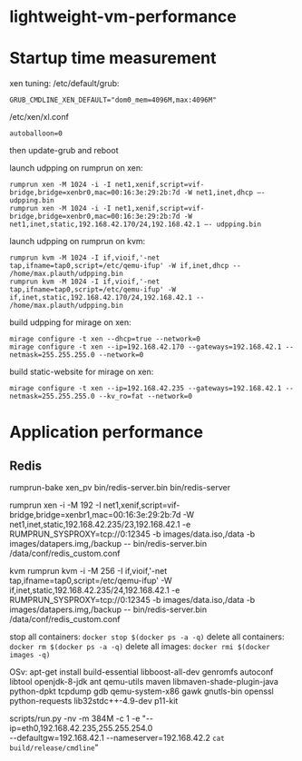 # lightweight-vm-performance

Startup time measurement
========================

xen tuning:
/etc/default/grub:
```
GRUB_CMDLINE_XEN_DEFAULT="dom0_mem=4096M,max:4096M"
```
/etc/xen/xl.conf
```
autoballoon=0
```
then update-grub and reboot


launch udpping on rumprun on xen:
```
rumprun xen -M 1024 -i -I net1,xenif,script=vif-bridge,bridge=xenbr0,mac=00:16:3e:29:2b:7d -W net1,inet,dhcp —- udpping.bin
rumprun xen -M 1024 -i -I net1,xenif,script=vif-bridge,bridge=xenbr0,mac=00:16:3e:29:2b:7d -W net1,inet,static,192.168.42.170/24,192.168.42.1 —- udpping.bin
```

launch udpping on rumprun on kvm:
```
rumprun kvm -M 1024 -I if,vioif,'-net tap,ifname=tap0,script=/etc/qemu-ifup' -W if,inet,dhcp -- /home/max.plauth/udpping.bin
rumprun kvm -M 1024 -I if,vioif,'-net tap,ifname=tap0,script=/etc/qemu-ifup' -W if,inet,static,192.168.42.170/24,192.168.42.1 -- /home/max.plauth/udpping.bin
```

build udpping for mirage on xen:
```
mirage configure -t xen --dhcp=true --network=0
mirage configure -t xen --ip=192.168.42.170 --gateways=192.168.42.1 --netmask=255.255.255.0 --network=0
```

build static-website for mirage on xen:
```
mirage configure -t xen --ip=192.168.42.235 --gateways=192.168.42.1 --netmask=255.255.255.0 --kv_ro=fat --network=0
```


Application performance
=======================
Redis
-----

rumprun-bake xen_pv bin/redis-server.bin bin/redis-server

rumprun xen -i -M 192 -I net1,xenif,script=vif-bridge,bridge=xenbr1,mac=00:16:3e:29:2b:7d -W net1,inet,static,192.168.42.235/23,192.168.42.1 -e RUMPRUN_SYSPROXY=tcp://0:12345 -b images/data.iso,/data -b images/datapers.img,/backup -- bin/redis-server.bin /data/conf/redis_custom.conf

kvm
rumprun kvm -i -M 256 -I if,vioif,'-net tap,ifname=tap0,script=/etc/qemu-ifup' -W if,inet,static,192.168.42.235/24,192.168.42.1 -e RUMPRUN_SYSPROXY=tcp://0:12345 -b images/data.iso,/data -b images/datapers.img,/backup -- bin/redis-server.bin /data/conf/redis_custom.conf


stop all containers:
```docker stop $(docker ps -a -q)```
delete all containers:
```docker rm $(docker ps -a -q)```
delete all images:
```docker rmi $(docker images -q)```




OSv:
apt-get install build-essential libboost-all-dev genromfs autoconf libtool openjdk-8-jdk ant qemu-utils maven libmaven-shade-plugin-java python-dpkt tcpdump gdb qemu-system-x86 gawk gnutls-bin openssl python-requests lib32stdc++-4.9-dev p11-kit

scripts/run.py -nv -m 384M -c 1 -e "--ip=eth0,192.168.42.235,255.255.254.0 \
--defaultgw=192.168.42.1 --nameserver=192.168.42.2 `cat build/release/cmdline`"
